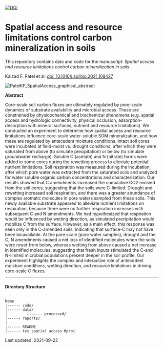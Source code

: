 [![DOI](https://zenodo.org/badge/275862873.svg)](https://zenodo.org/badge/latestdoi/275862873)

# Spatial access and resource limitations control carbon mineralization in soils



This repository contains data and code for the manuscript: *Spatial access and resource limitations control carbon mineralization in soils*

Kaizad F. Patel et al. [doi: 10.1016/j.soilbio.2021.108427](https://doi.org/10.1016/j.soilbio.2021.108427)  

![PatelKF_SpatialAccess_graphical_abstract](https://user-images.githubusercontent.com/50244730/134402880-bb7c755c-acb9-406c-9fbf-1c739e13a255.jpg)



**Abstract**

Core-scale soil carbon fluxes are ultimately regulated by pore-scale dynamics of substrate availability and microbial access. These are constrained by physicochemical and biochemical phenomena (e.g. spatial access and hydrologic connectivity, physical occlusion, adsorption-desorption with mineral surfaces, nutrient and resource limitations). We conducted an experiment to determine how spatial access and resource limitations influence core-scale water-soluble SOM mineralization, and how these are regulated by antecedent moisture conditions. Intact soil cores were incubated at field-moist vs. drought conditions, after which they were saturated from above (to simulate precipitation) or below (to simulate groundwater recharge). Soluble C (acetate) and N (nitrate) forms were added to some cores during the rewetting process to alleviate potential nutrient limitations. Soil respiration was measured during the incubation, after which pore water was extracted from the saturated soils and analyzed for water soluble organic carbon concentrations and characterization. Our results showed that C amendments increased the cumulative CO2 evolved from the soil cores, suggesting that the soils were C-limited. Drought and rewetting increased soil respiration, and there was a greater abundance of complex aromatic molecules in pore waters sampled from these soils. This newly available substrate appeared to alleviate nutrient limitations on respiration, because there were no further respiration increases with subsequent C and N amendments. We had hypothesized that respiration would be influenced by wetting direction, as simulated precipitation would mobilize C from the surface. However, as a main effect, this response was seen only in the C-amended soils, indicating that surface-C may not have been bioavailable. At the pore scale (pore water samples), drought and the C, N amendments caused a net loss of identified molecules when the soils were rewet from below, whereas wetting from above caused a net increase in identified molecules, suggesting that fresh inputs stimulated the C-and N-limited microbial populations present deeper in the soil profile. Our experiment highlights the complex and interactive role of antecedent moisture conditions, wetting direction, and resource limitations in driving core-scale C fluxes.





---

#### Directory Structure

```

home
|------ code/
|------ data/
|         |------ processed/
|------ reports/
|
|------ README
|------ tes_spatial_access.Rproj

```

Last updated: 2021-09-22
